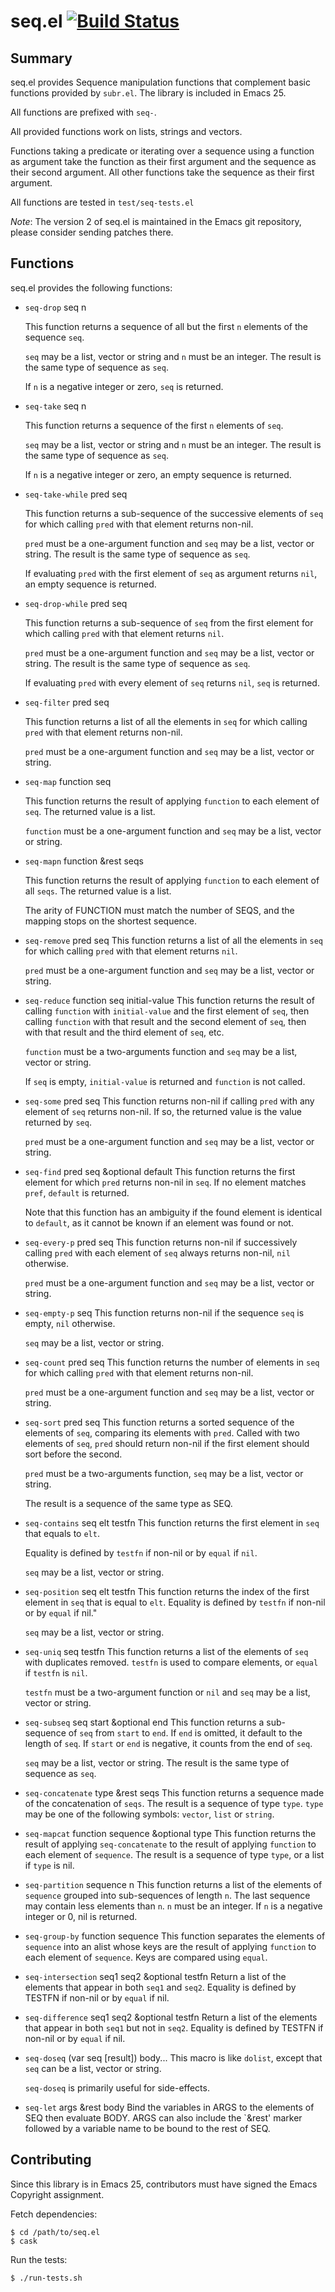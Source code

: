 # seq.el [![Build Status](https://secure.travis-ci.org/NicolasPetton/seq.el.png)](http://travis-ci.org/NicolasPetton/seq.el)

## Summary

seq.el provides Sequence manipulation functions that complement basic
functions provided by `subr.el`.  The library is included in Emacs 25.

All functions are prefixed with `seq-`.

All provided functions work on lists, strings and vectors.

Functions taking a predicate or iterating over a sequence using a
function as argument take the function as their first argument and the
sequence as their second argument.  All other functions take the
sequence as their first argument.

All functions are tested in `test/seq-tests.el`

*Note*: The version 2 of seq.el is maintained in the Emacs git
repository, please consider sending patches there.

## Functions

seq.el provides the following functions:

- `seq-drop` seq n

  This function returns a sequence of all but the first `n`
  elements of the sequence `seq`.

  `seq` may be a list, vector or string and `n` must be an
  integer.  The result is the same type of sequence as `seq`.

  If `n` is a negative integer or zero, `seq` is returned.

- `seq-take` seq n

  This function returns a sequence of the first `n` elements of
  `seq`.

  `seq` may be a list, vector or string and `n` must be an
  integer.  The result is the same type of sequence as `seq`.

  If `n` is a negative integer or zero, an empty sequence is
  returned.

- `seq-take-while` pred seq

  This function returns a sub-sequence of the successive elements of
  `seq` for which calling `pred` with that element returns
  non-nil.

  `pred` must be a one-argument function and `seq` may be a
  list, vector or string.  The result is the same type of sequence as
  `seq`.

  If evaluating `pred` with the first element of `seq` as argument
  returns `nil`, an empty sequence is returned.

- `seq-drop-while` pred seq

  This function returns a sub-sequence of `seq` from the first
  element for which calling `pred` with that element returns
  `nil`.

  `pred` must be a one-argument function and `seq` may be a
  list, vector or string.  The result is the same type of sequence as
  `seq`.

  If evaluating `pred` with every element of `seq` returns
  `nil`, `seq` is returned.

- `seq-filter` pred seq

  This function returns a list of all the elements in `seq` for
  which calling `pred` with that element returns non-nil.

  `pred` must be a one-argument function and `seq` may be a
  list, vector or string.

- `seq-map` function seq

  This function returns the result of applying `function` to each
  element of `seq`.  The returned value is a list.

  `function` must be a one-argument function and `seq` may be a
  list, vector or string.

- `seq-mapn` function &rest seqs

  This function returns the result of applying `function` to each
  element of all `seqs`.  The returned value is a list.

  The arity of FUNCTION must match the number of SEQS, and the mapping
  stops on the shortest sequence.

- `seq-remove` pred seq
  This function returns a list of all the elements in `seq` for
  which calling `pred` with that element returns `nil`.

  `pred` must be a one-argument function and `seq` may be a
  list, vector or string.

- `seq-reduce` function seq initial-value
  This function returns the result of calling `function` with
  `initial-value` and the first element of `seq`, then calling
  `function` with that result and the second element of `seq`,
  then with that result and the third element of `seq`, etc.

  `function` must be a two-arguments function and `seq` may be a
  list, vector or string.

  If `seq` is empty, `initial-value` is returned and
  `function` is not called.

- `seq-some` pred seq
  This function returns non-nil if calling `pred` with any element of
  `seq` returns non-nil. If so, the returned value is the value
  returned by `seq`.

  `pred` must be a one-argument function and `seq` may be a
  list, vector or string.

- `seq-find` pred seq &optional default
  This function returns the first element for which `pred` returns
  non-nil in `seq`.  If no element matches `pref`, `default` is
  returned.

  Note that this function has an ambiguity if the found element is
  identical to `default`, as it cannot be known if an element was
  found or not.

- `seq-every-p` pred seq
  This function returns non-nil if successively calling `pred` with
  each element of `seq` always returns non-nil, `nil` otherwise.

  `pred` must be a one-argument function and `seq` may be a
  list, vector or string.

- `seq-empty-p` seq
  This function returns non-nil if the sequence `seq` is empty,
  `nil` otherwise.

  `seq` may be a list, vector or string.

- `seq-count` pred seq
  This function returns the number of elements in `seq` for which
  calling `pred` with that element returns non-nil.

  `pred` must be a one-argument function and `seq` may be a
  list, vector or string.

- `seq-sort` pred seq
  This function returns a sorted sequence of the elements of
  `seq`, comparing its elements with `pred`.  Called with two
  elements of `seq`, `pred` should return non-nil if the first
  element should sort before the second.

  `pred` must be a two-arguments function, `seq` may be a list,
  vector or string.

  The result is a sequence of the same type as SEQ.

- `seq-contains` seq elt testfn
  This function returns the first element in `seq` that equals to
  `elt`.

  Equality is defined by `testfn` if non-nil or by `equal` if
  `nil`.

  `seq` may be a list, vector or string.

- `seq-position` seq elt testfn
  This function returns the index of the first element in `seq` that is equal to
  `elt`.  Equality is defined by `testfn` if non-nil or by `equal` if nil."

  `seq` may be a list, vector or string.

- `seq-uniq` seq testfn
  This function returns a list of the elements of `seq` with
  duplicates removed.  `testfn` is used to compare elements, or
  `equal` if `testfn` is `nil`.

  `testfn` must be a two-argument function or `nil` and
  `seq` may be a list, vector or string.

- `seq-subseq` seq start &optional end
  This function returns a sub-sequence of `seq` from `start`
  to `end`.  If `end` is omitted, it default to the length of
  `seq`. If `start` or `end` is negative, it counts from
  the end of `seq`.

  `seq` may be a list, vector or string.
  The result is the same type of sequence as `seq`.

- `seq-concatenate` type &rest seqs
  This function returns a sequence made of the concatenation of
  `seqs`.  The result is a sequence of type `type`.  `type`
  may be one of the following symbols: `vector`, `list` or
  `string`.

- `seq-mapcat` function sequence &optional type
   This function returns the result of applying `seq-concatenate` to
   the result of applying `function` to each element of `sequence`.  The
   result is a sequence of type `type`, or a list if `type` is nil.

-  `seq-partition` sequence n
   This function returns a list of the elements of `sequence` grouped
   into sub-sequences of length `n`.  The last sequence may contain less
   elements than `n`.  `n` must be an integer.  If `n` is a negative integer
   or 0, nil is returned.

- `seq-group-by` function sequence
   This function separates the elements of `sequence` into an alist
   whose keys are the result of applying `function` to each element of
   `sequence`.  Keys are compared using `equal`.

- `seq-intersection` seq1 seq2 &optional testfn
   Return a list of the elements that appear in both `seq1` and `seq2`.
   Equality is defined by TESTFN if non-nil or by `equal` if nil.

- `seq-difference` seq1 seq2 &optional testfn
   Return a list of the elements that appear in both `seq1` but not in `seq2`.
   Equality is defined by TESTFN if non-nil or by `equal` if nil.

- `seq-doseq` (var seq [result]) body...
  This macro is like `dolist`, except that `seq` can be a list,
  vector or string.

  `seq-doseq` is primarily useful for side-effects.

- `seq-let` args &rest body
  Bind the variables in ARGS to the elements of SEQ then evaluate BODY.
  ARGS can also include the `&rest' marker followed by a variable
  name to be bound to the rest of SEQ.

## Contributing

Since this library is in Emacs 25, contributors must have signed the
Emacs Copyright assignment.

Fetch dependencies:

    $ cd /path/to/seq.el
    $ cask

Run the tests:

    $ ./run-tests.sh

[COPYING]: ./COPYING
